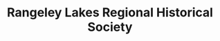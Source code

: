 ---
layout: repo
title: "Rangeley Lakes Regional Historical Society"
id: 3224
permalink: repos/3224/
---